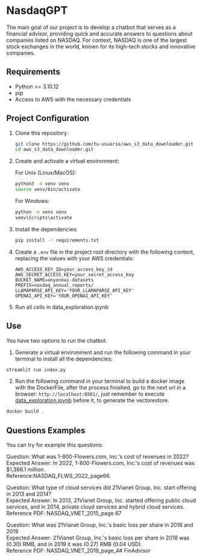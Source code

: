 # NasdaqGPT

The main goal of our project is to develop a chatbot that serves as a financial advisor, providing quick and accurate answers to questions about companies listed on NASDAQ. For context, NASDAQ is one of the largest stock exchanges in the world, known for its high-tech stocks and innovative companies.

## Requirements

- Python >= 3.10.12
- pip
- Access to AWS with the necessary credentials

## Project Configuration

1. Clone this repository:

    ```bash
    git clone https://github.com/tu-usuario/aws_s3_data_downloader.git
    cd aws_s3_data_downloader.git
    ```

2. Create and activate a virtual environment:

    For Unix (Linux/MacOS):

    ```bash
    python3 -m venv venv
    source venv/bin/activate
    ```

    For Windows:

    ```bash
    python -m venv venv
    venv\Scripts\activate
    ```

3. Install the dependencies:

    ```bash
    pip install -r requirements.txt
    ```

4. Create a `.env` file in the project root directory with the following content, replacing the values ​​with your AWS credentials:

    ```env
    AWS_ACCESS_KEY_ID=your_access_key_id
    AWS_SECRET_ACCESS_KEY=your_secret_access_key
    BUCKET_NAME=anyoneai-datasets
    PREFIX=nasdaq_annual_reports/
    LLAMAPARSE_API_KEY='YOUR_LLAMAPARSE_API_KEY'
    OPENAI_API_KEY='YOUR_OPENAI_API_KEY'
    ```
5. Run all cells in data_exploration.ipynb

## Use

You have two options to run the chatbot.  
1. Generate a virtual environment and run the following command in your terminal to install all the dependencies:
```bash
streamlit run index.py
```
2. Run the following command in your terminal to build a docker image with the DockerFile, after the process finished, go to the next url in a browser: `http://localhost:8501/`, just remember to execute [data_exploration.ipynb](notebooks%2Fdata_exploration.ipynb) before it, to generate the vectorestore. 
```bash
docker build .
```



## Questions Examples

You can try for example this questions:

Question: What was 1-800-Flowers.com, Inc.'s cost of revenues in 2022?  
Expected Answer: In 2022, 1-800-Flowers.com, Inc.'s cost of revenues was $1,386.1 million.  
Reference:NASDAQ_FLWS_2022_page66.

Question: What type of cloud services did 21Vianet Group, Inc. start offering in 2013 and 2014?  
Expected Answer: In 2013, 21Vianet Group, Inc. started offering public cloud services, and in 2014, private cloud services and hybrid cloud services.  
Reference PDF: NASDAQ_VNET_2015_page 67

Question: What was 21Vianet Group, Inc.'s basic loss per share in 2018 and 2019  
Expected Answer: 21Vianet Group, Inc.'s basic loss per share in 2018 was (0.30) RMB, and in 2019 it was (0.27) RMB (0.04 USD).  
Reference PDF: NASDAQ_VNET_2019_page_4#   F i n A d v i s o r  
 